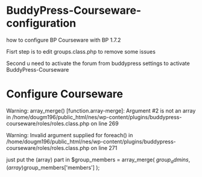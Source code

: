 BuddyPress-Courseware-configuration
===================================

how to configure BP Courseware  with BP 1.7.2



Fisrt step is to edit groups.class.php to remove some issues 


Second u need to activate the forum from buddypress settings to activate BuddyPress-Courseware



Configure Courseware
======================

Warning: array_merge() [function.array-merge]: Argument #2 is not an array in /home/dougm196/public_html/nes/wp-content/plugins/buddypress-courseware/roles/roles.class.php on line 269

Warning: Invalid argument supplied for foreach() in /home/dougm196/public_html/nes/wp-content/plugins/buddypress-courseware/roles/roles.class.php on line 271


just put the (array) part in
$group_members = array_merge( $group_admins, (array)$group_members['members'] );
